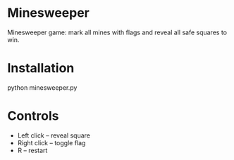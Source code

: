 # Minesweeper

Minesweeper game: mark all mines with flags and reveal all safe squares to win.

# Installation
python minesweeper.py

# Controls

- Left click – reveal square  
- Right click – toggle flag  
- R – restart  
